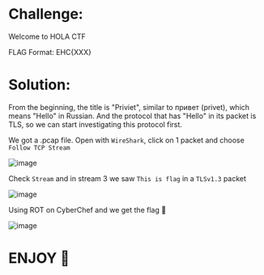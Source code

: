 # Challenge:

Welcome to HOLA CTF

FLAG Format: EHC{XXX}

# Solution:
From the beginning, the title is "Priviet", similar to привет (privet), which means "Hello" in Russian. And the protocol that has "Hello" in its packet is TLS, so we can start investigating this protocol first.

We got a .pcap file. Open with `WireShark`, click on 1 packet and choose `Follow TCP Stream`

![image](https://github.com/Katsumi1012/CTF/assets/90083485/e509c3bc-c3da-403f-9f57-d374930805fa)

Check `Stream` and in stream 3 we saw `This is flag` in a `TLSv1.3` packet

![image](https://github.com/Katsumi1012/CTF/assets/90083485/77a399dd-0e45-4246-99b6-d495eee5d1b0)

Using ROT on CyberChef and we get the flag 🚩

![image](https://github.com/Katsumi1012/CTF/assets/90083485/f93d38f2-defa-487e-a5f0-5b3a92550309)

# ENJOY 🤡
